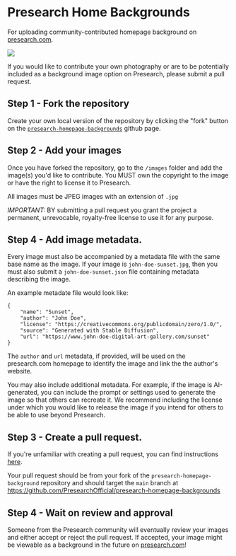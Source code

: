 # Presearch Home Backgrounds
For uploading community-contributed homepage background on [presearch.com](https://presearch.com).


![](/screenshot.png)

If you would like to contribute your own photography or are to be potentially included as a background image option on Presearch, please submit a pull request. 

## Step 1 - Fork the repository

Create your own local version of the repository by clicking the "fork" button on the [`presearch-homepage-backgrounds`](https://github.com/PresearchOfficial/presearch-homepage-backgrounds) github page.

## Step 2 - Add your images

Once you have forked the repository, go to the `/images` folder and add the image(s) you'd like to contribute. You MUST own the copyright to the image or have the right to license it to Presearch. 

All images must be JPEG images with an extension of `.jpg`

*IMPORTANT:* BY submitting a pull request you grant the project a permanent, unrevocable, royalty-free license to use it for any purpose.

## Step 4 - Add image metadata.

Every image must also be accompanied by a metadata file with the same base name as the image. If your image is `john-doe-sunset.jpg`, then you must also submit a `john-doe-sunset.json` file containing metadata describing the image. 

An example metadate file would look like:

```
{
    "name": "Sunset",
    "author": "John Doe",
    "license": "https://creativecommons.org/publicdomain/zero/1.0/",
    "source": "Generated with Stable Diffusion",
    "url": "https://www.john-doe-digital-art-gallery.com/sunset"
}
```

The `author` and `url` metadata, if provided, will be used on the presearch.com homepage to identify the image and link the the author's website.

You may also include additional metadata. For example, if the image is AI-generated, you can include the prompt or settings used to generate the image so that others can recreate it. We recommend including the license under which you would like to release the image if you intend for others to be able to use beyond Presearch.

## Step 3 - Create a pull request.

If you're unfamiliar with creating a pull request, you can find instructions [here](https://docs.github.com/en/pull-requests/collaborating-with-pull-requests/proposing-changes-to-your-work-with-pull-requests/creating-a-pull-request).

Your pull request should be from your fork of the `presearch-homepage-background` repository and should target the `main` branch at https://github.com/PresearchOfficial/presearch-homepage-backgrounds

## Step 4 - Wait on review and approval

Someone from the Presearch community will eventually review your images and either accept or reject the pull request. If accepted, your image might be viewable as a background in the future on [presearch.com](https://presearch.com)!
